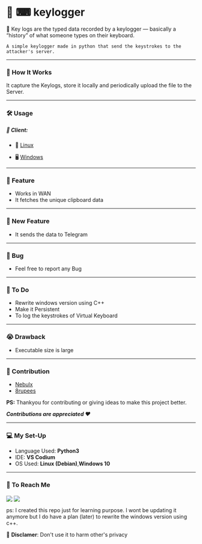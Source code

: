 # 🔐  ⌨  keylogger  

🧠 Key logs are the typed data recorded by a keylogger — basically a “history” of what someone types on their keyboard.

`A simple keylogger made in python that send the keystrokes to the attacker's server.`

---  

### 🐼 How It Works  

It capture the Keylogs, store it locally and periodically upload the file to the Server.  

---  

### 🛠️ Usage  
 
##### 👥 Client:  

- 🐧 [Linux](Linux/README.md) 

- 🖥️ [Windows](Windows/README.md) 

---  

### 🗿 Feature  

* Works in WAN  
* It fetches the unique clipboard data  

---  

### 🚀 New Feature  

* It sends the data to Telegram  

---  

### 🐞 Bug  
   
* Feel free to report any Bug  

---  
    
### 🥷 To Do 
 
* Rewrite windows version using C++ 
* Make it Persistent
* To log the keystrokes of Virtual Keyboard  

---  

### 😭 Drawback  

* Executable size is large  

---  

### 🤝 Contribution  
  
* [Nebulx](https://discord.com/users/758104123249262652) 
* [8rupees](https://github.com/adhikarE)  



__PS:__ Thankyou for contributing or giving ideas to make this project better.  

___Contributions are appreciated ❤️___

---  

### 💻 My Set-Up  

* Language Used: __Python3__ 
* IDE: __VS Codium__  
* OS Used: __Linux (Debian)__,__Windows 10__    

---  

### 💬 To Reach Me  

 <a href='https://discord.com/users/718847515176206406' target="blank"> <img align="center" src="https://img.shields.io/badge/Discord-5865F2?style=flat&logo=discord&logoColor=white"/></a> <a href='https://twitter.com/debang5hu' target="blank"> <img align="center" src="https://img.shields.io/badge/X-000000?style=flat&logo=x&logoColor=white"/></a>  
 

ps: I created this repo just for learning purpose. I wont be updating it anymore but I do have a plan (later) to rewrite the windows version using c++.  
   

🚫 __Disclamer__: Don't use it to harm other's privacy  
